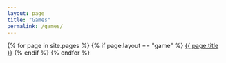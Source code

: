```yaml
---
layout: page
title: "Games"
permalink: /games/
---
```


{% for page in site.pages %}
  {% if page.layout == "game" %}
  <a class="page-link" href="{{ page.url | prepend: site.baseurl }}">{{ page.title }}</a>
  {% endif %}
{% endfor %}

